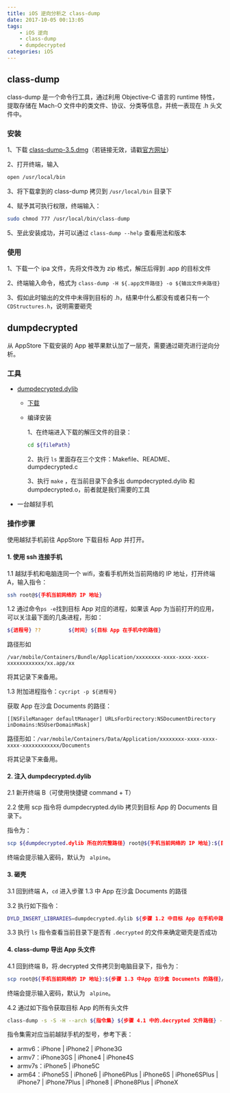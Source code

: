 ```yaml
---
title: iOS 逆向分析之 class-dump
date: 2017-10-05 00:13:05
tags: 
    - iOS 逆向
    - class-dump
    - dumpdecrypted
categories: iOS
---
```


## class-dump

class-dump 是一个命令行工具，通过利用 Objective-C 语言的 runtime 特性，提取存储在 Mach-O 文件中的类文件、协议、分类等信息，并统一表现在 .h 头文件中。

<!--more-->

### 安装

1、下载 [class-dump-3.5.dmg](http://stevenygard.com/download/class-dump-3.5.dmg)（若链接无效，请戳[官方网址](!http://stevenygard.com/projects/class-dump/ )）

2、打开终端，输入

```bash
open /usr/local/bin
```

3、将下载拿到的 class-dump 拷贝到 `/usr/local/bin` 目录下

4、赋予其可执行权限，终端输入：

```bash
sudo chmod 777 /usr/local/bin/class-dump
```

5、至此安装成功，并可以通过 `class-dump --help` 查看用法和版本

### 使用

1、下载一个 ipa 文件，先将文件改为 zip 格式，解压后得到 .app 的目标文件

2、终端输入命令，格式为 `class-dump -H ${.app文件路径} -o ${输出文件夹路径}`

3、假如此时输出的文件中未得到目标的 .h，结果中什么都没有或者只有一个 `CDStructures.h`，说明需要砸壳

## dumpdecrypted

从 AppStore 下载安装的 App 被苹果默认加了一层壳，需要通过砸壳进行逆向分析。

### 工具

- [dumpdecrypted.dylib](https://github.com/stefanesser/dumpdecrypted)

  - [下载](https://github.com/stefanesser/dumpdecrypted/archive/master.zip)

  - 编译安装

    1、在终端进入下载的解压文件的目录：

    ```bash
    cd ${filePath}
    ```

    2、执行 `ls` 里面存在三个文件：Makefile、README、dumpdecrypted.c

    3、执行 `make` ，在当前目录下会多出 dumpdecrypted.dylib 和 dumpdecrypted.o，前者就是我们需要的工具

- 一台越狱手机

### 操作步骤

使用越狱手机前往 AppStore 下载目标 App 并打开。

#### 1. 使用 ssh 连接手机

1.1 越狱手机和电脑连同一个 wifi，查看手机所处当前网络的 IP 地址，打开终端 A，输入指令：

```bash
ssh root@${手机当前网络的 IP 地址}
```

1.2 通过命令`ps -e`找到目标 App 对应的进程，如果该 App 为当前打开的应用，可以关注最下面的几条进程，形如：

```bash
${进程号} ??         ${时间} ${目标 App 在手机中的路径}
```

路径形如 

`/var/mobile/Containers/Bundle/Application/xxxxxxxx-xxxx-xxxx-xxxx-xxxxxxxxxxxx/xx.app/xx
`

将其记录下来备用。


1.3 附加进程指令：`cycript -p ${进程号}`

获取 App 在沙盒 Documents 的路径：

```objc
[[NSFileManager defaultManager] URLsForDirectory:NSDocumentDirectory inDomains:NSUserDomainMask]
```

路径形如：`/var/mobile/Containers/Data/Application/xxxxxxxx-xxxx-xxxx-xxxx-xxxxxxxxxxxx/Documents`

将其记录下来备用。

#### 2. 注入 dumpdecrypted.dylib

2.1 新开终端 B（可使用快捷键 command + T）

2.2 使用 scp 指令将 dumpdecrypted.dylib 拷贝到目标 App 的 Documents 目录下。

指令为：

```bash
scp ${dumpdecrypted.dylib 所在的完整路径} root@${手机当前网络的 IP 地址}:${目标 App 在手机中路径}
```

终端会提示输入密码，默认为 ` alpine`。

#### 3. 砸壳

3.1 回到终端 A，`cd`  进入步骤 1.3 中 App 在沙盒 Documents 的路径

3.2 执行如下指令：

```bash
DYLD_INSERT_LIBRARIES=dumpdecrypted.dylib ${步骤 1.2 中目标 App 在手机中路径}
```

3.3 执行 `ls` 指令查看当前目录下是否有 `.decrypted` 的文件来确定砸壳是否成功

#### 4. class-dump 导出 App 头文件

4.1 回到终端 B，将.decrypted 文件拷贝到电脑目录下，指令为：

```bash
scp root@${手机当前网络的 IP 地址}:${步骤 1.3 中App 在沙盒 Documents 的路径}/WeChat.decrypted ${自定义的电脑目录}
```

终端会提示输入密码，默认为 ` alpine`。

4.2 通过如下指令获取目标 App 的所有头文件

```bash
class-dump -s -S -H --arch ${指令集} ${步骤 4.1 中的.decrypted 文件路径} -o ${自定义的输出目录}
```

指令集需对应当前越狱手机的型号，参考下表：

- armv6：iPhone | iPhone2 | iPhone3G
- armv7：iPhone3GS | iPhone4 | iPhone4S
- armv7s：iPhone5 | iPhone5C
- arm64：iPhone5S | iPhone6 | iPhone6Plus | iPhone6S  | iPhone6SPlus | iPhone7 | iPhone7Plus | iPhone8 | iPhone8Plus | iPhoneX
